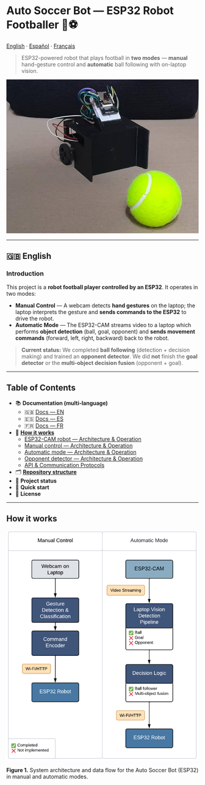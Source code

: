 # Auto Soccer Bot — ESP32 Robot Footballer 🤖⚽️

[English](#-english) · [Español](docs/es/index.md) · [Français](docs/fr/index.md)

> ESP32-powered robot that plays football in **two modes** — **manual** hand-gesture control and **automatic** ball following with on-laptop vision.

<p align="center">
  <img src="docs/src/main_photo.jpg" alt="Robot Main Photo" />
</p>

---

## 🇬🇧 English

### Introduction
This project is a **robot football player controlled by an ESP32**. It operates in two modes:

- **Manual Control** — A webcam detects **hand gestures** on the laptop; the laptop interprets the gesture and **sends commands to the ESP32** to drive the robot.
- **Automatic Mode** — The ESP32-CAM streams video to a laptop which performs **object detection** (ball, goal, opponent) and **sends movement commands** (forward, left, right, backward) back to the robot.

> **Current status:** We completed **ball following** (detection + decision making) and trained an **opponent detector**. We did **not** finish the **goal detector** or the **multi-object decision fusion** (opponent + goal).

---

## Table of Contents

- 📚 **Documentation (multi-language)**
  - 🇬🇧 [Docs — EN](#)
  - 🇪🇸 [Docs — ES](docs/es/index.md)
  - 🇫🇷 [Docs — FR](docs/fr/index.md)
- 🧭 [**How it works**](docs/en/how-it-works.md)
  - [ESP32-CAM robot — Architecture & Operation](docs/en/esp32cam_robot.md)
  - [Manual control — Architecture & Operation](docs/en/manual_control.md)
  - [Automatic mode — Architecture & Operation](docs/en/auto_soccer_bot.md)
  - [Opponent detector — Architecture & Operation](docs/en/opponent-detector.md)
  - [API & Communication Protocols](docs/en/api-communication-protocols.md)
- 🗂️ [**Repository structure**](docs/en/repository-structure.md)
- 🧪 **Project status**
- 🚀 **Quick start**
- 📄 **License**

---
## How it works

<p align="center">
  <img src="docs/en/src/figure,1.png" alt="Figure 1. System Architecture" />
</p>

**Figure 1.** System architecture and data flow for the Auto Soccer Bot (ESP32) in manual and automatic modes.